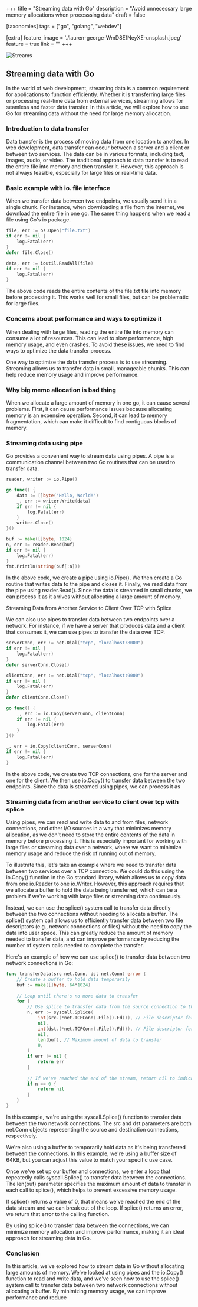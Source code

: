 +++
title = "Streaming data with Go"
description = "Avoid unnecessary large memory allocations when processsing data"
draft = false

[taxonomies]
tags = ["go", "golang", "webdev"]

[extra]
feature_image = './lauren-george-WmD8EfNeyXE-unsplash.jpeg'
feature = true
link = ""
+++

![Streams](lauren-george-WmD8EfNeyXE-unsplash.jpeg)

## Streaming data with Go

In the world of web development, streaming data is a common requirement for applications to function efficiently. Whether it is transferring large files or processing real-time data from external services, streaming allows for seamless and faster data transfer. In this article, we will explore how to use Go for streaming data without the need for large memory allocation.

### Introduction to data transfer

Data transfer is the process of moving data from one location to another. In web development, data transfer can occur between a server and a client or between two services. The data can be in various formats, including text, images, audio, or video. The traditional approach to data transfer is to read the entire file into memory and then transfer it. However, this approach is not always feasible, especially for large files or real-time data.

### Basic example with io. file interface

When we transfer data between two endpoints, we usually send it in a single chunk. For instance, when downloading a file from the internet, we download the entire file in one go. The same thing happens when we read a file using Go's io package.

```go
file, err := os.Open("file.txt")
if err != nil {
    log.Fatal(err)
}
defer file.Close()

data, err := ioutil.ReadAll(file)
if err != nil {
    log.Fatal(err)
}
```

The above code reads the entire contents of the file.txt file into memory before processing it. This works well for small files, but can be problematic for large files.

### Concerns about performance and ways to optimize it

When dealing with large files, reading the entire file into memory can consume a lot of resources. This can lead to slow performance, high memory usage, and even crashes. To avoid these issues, we need to find ways to optimize the data transfer process.

One way to optimize the data transfer process is to use streaming. Streaming allows us to transfer data in small, manageable chunks. This can help reduce memory usage and improve performance.

### Why big memo allocation is bad thing

When we allocate a large amount of memory in one go, it can cause several problems. First, it can cause performance issues because allocating memory is an expensive operation. Second, it can lead to memory fragmentation, which can make it difficult to find contiguous blocks of memory.

### Streaming data using pipe

Go provides a convenient way to stream data using pipes. A pipe is a communication channel between two Go routines that can be used to transfer data.

```go
reader, writer := io.Pipe()

go func() {
    data := []byte("Hello, World!")
    _, err := writer.Write(data)
    if err != nil {
        log.Fatal(err)
    }
    writer.Close()
}()

buf := make([]byte, 1024)
n, err := reader.Read(buf)
if err != nil {
    log.Fatal(err)
}
fmt.Println(string(buf[:n]))
```

In the above code, we create a pipe using io.Pipe(). We then create a Go routine that writes data to the pipe and closes it. Finally, we read data from the pipe using reader.Read(). Since the data is streamed in small chunks, we can process it as it arrives without allocating a large amount of memory.

Streaming Data from Another Service to Client Over TCP with Splice

We can also use pipes to transfer data between two endpoints over a network. For instance, if we have a server that produces data and a client that consumes it, we can use pipes to transfer the data over TCP.

```go
serverConn, err := net.Dial("tcp", "localhost:8000")
if err != nil {
    log.Fatal(err)
}
defer serverConn.Close()

clientConn, err := net.Dial("tcp", "localhost:9000")
if err != nil {
    log.Fatal(err)
}
defer clientConn.Close()

go func() {
    _, err := io.Copy(serverConn, clientConn)
    if err != nil {
        log.Fatal(err)
    }
}()

_, err = io.Copy(clientConn, serverConn)
if err != nil {
    log.Fatal(err)
}
```

In the above code, we create two TCP connections, one for the server and one for the client. We then use io.Copy() to transfer data between the two endpoints. Since the data is streamed using pipes, we can process it as

### Streaming data from another service to client over tcp with splice

Using pipes, we can read and write data to and from files, network connections, and other I/O sources in a way that minimizes memory allocation, as we don't need to store the entire contents of the data in memory before processing it. This is especially important for working with large files or streaming data over a network, where we want to minimize memory usage and reduce the risk of running out of memory.

To illustrate this, let's take an example where we need to transfer data between two services over a TCP connection. We could do this using the io.Copy() function in the Go standard library, which allows us to copy data from one io.Reader to one io.Writer. However, this approach requires that we allocate a buffer to hold the data being transferred, which can be a problem if we're working with large files or streaming data continuously.

Instead, we can use the splice() system call to transfer data directly between the two connections without needing to allocate a buffer. The splice() system call allows us to efficiently transfer data between two file descriptors (e.g., network connections or files) without the need to copy the data into user space. This can greatly reduce the amount of memory needed to transfer data, and can improve performance by reducing the number of system calls needed to complete the transfer.

Here's an example of how we can use splice() to transfer data between two network connections in Go:

```go
func transferData(src net.Conn, dst net.Conn) error {
    // Create a buffer to hold data temporarily
    buf := make([]byte, 64*1024)
    
    // Loop until there's no more data to transfer
    for {
        // Use splice to transfer data from the source connection to the destination connection
        n, err := syscall.Splice(
            int(src.(*net.TCPConn).File().Fd()), // File descriptor for the source connection
            nil,
            int(dst.(*net.TCPConn).File().Fd()), // File descriptor for the destination connection
            nil,
            len(buf), // Maximum amount of data to transfer
            0,
        )
        if err != nil {
            return err
        }
        
        // If we've reached the end of the stream, return nil to indicate that the transfer completed successfully
        if n == 0 {
            return nil
        }
    }
}
```

In this example, we're using the syscall.Splice() function to transfer data between the two network connections. The src and dst parameters are both net.Conn objects representing the source and destination connections, respectively.

We're also using a buffer to temporarily hold data as it's being transferred between the connections. In this example, we're using a buffer size of 64KB, but you can adjust this value to match your specific use case.

Once we've set up our buffer and connections, we enter a loop that repeatedly calls syscall.Splice() to transfer data between the connections. The len(buf) parameter specifies the maximum amount of data to transfer in each call to splice(), which helps to prevent excessive memory usage.

If splice() returns a value of 0, that means we've reached the end of the data stream and we can break out of the loop. If splice() returns an error, we return that error to the calling function.

By using splice() to transfer data between the connections, we can minimize memory allocation and improve performance, making it an ideal approach for streaming data in Go.

### Conclusion

In this article, we've explored how to stream data in Go without allocating large amounts of memory. We've looked at using pipes and the io.Copy() function to read and write data, and we've seen how to use the splice() system call to transfer data between two network connections without allocating a buffer. By minimizing memory usage, we can improve performance and reduce